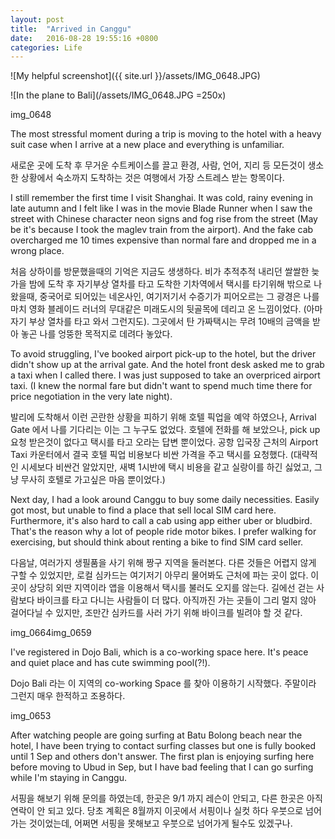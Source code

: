 ```yaml
---
layout: post
title:  "Arrived in Canggu"
date:   2016-08-28 19:55:16 +0800
categories: Life
---
```


![My helpful screenshot]({{ site.url }}/assets/IMG_0648.JPG)

![In the plane to Bali](/assets/IMG_0648.JPG  =250x)


img_0648<In the plane to Bali>

The most stressful moment during a trip is moving to the hotel with a heavy suit case when I arrive at a new place and everything is unfamiliar.

새로운 곳에 도착 후 무거운 수트케이스를 끌고 환경, 사람, 언어, 지리 등 모든것이 생소한 상황에서 숙소까지 도착하는 것은 여행에서 가장 스트레스 받는 항목이다.

I still remember the first time I visit Shanghai. It was cold, rainy evening in late autumn and I felt like I was in the movie Blade Runner when I saw the street with Chinese character neon signs and fog rise from the street (May be it's because I took the maglev train from the airport). And the fake cab overcharged me 10 times expensive than normal fare and dropped me in a wrong place.

처음 상하이를 방문했을때의 기억은 지금도 생생하다. 비가 추적추적 내리던 쌀쌀한 늦가을 밤에 도착 후 자기부상 열차를 타고 도착한 기차역에서 택시를 타기위해 밖으로 나왔을때, 중국어로 되어있는 네온사인, 여기저기서 수증기가 피어오르는 그 광경은 나를 마치 영화 블레이드 러너의 무대같은 미래도시의 뒷골목에 데리고 온 느낌이었다. (아마 자기 부상 열차를 타고 와서 그런지도).  그곳에서 탄 가짜택시는 무려 10배의 금액을 받아 놓곤 나를 엉뚱한 목적지로 데려다 놓았다.

To avoid struggling, I've booked airport pick-up to the hotel, but the driver didn't show up at the arrival gate. And the hotel front desk asked me to grab a taxi when I called there. I was just supposed to take an overpriced airport taxi. (I knew the normal fare but didn't want to spend much time there for price negotiation in the very late night).

발리에 도착해서 이런 곤란한 상황을 피하기 위해 호텔 픽업을 예약 하였으나, Arrival Gate 에서 나를 기다리는 이는 그 누구도 없었다. 호텔에 전화를 해 보았으나, pick up 요청 받은것이 없다고 택시를 타고 오라는 답변 뿐이었다. 공항 입국장 근처의 Airport Taxi 카운터에서 결국 호텔 픽업 비용보다 비싼 가격을 주고 택시를 요청했다. (대략적인 시세보다 비싼건 알았지만, 새벽 1시반에 택시 비용을 같고 실랑이를 하긴 싫었고, 그냥 무사히 호텔로 가고싶은 마음 뿐이었다.)

Next day, I had a look around Canggu to buy some daily necessities. Easily got most, but unable to find a place that sell local SIM card here. Furthermore, it's also hard to call a cab using app either uber or bludbird. That's the reason why a lot of people ride motor bikes. I prefer walking for exercising, but should think about renting a bike to find SIM card seller.

다음날, 여러가지 생필품을 사기 위해 짱구 지역을 둘러본다. 다른 것들은 어렵지 않게 구할 수 있었지만, 로컬 심카드는 여기저기 아무리 물어봐도 근처에 파는 곳이 없다. 이곳이 상당히 외딴 지역이라 앱을 이용해서 택시를 불러도 오지를 않는다. 길에선 걷는 사람보다 바이크를 타고 다니는 사람들이 더 많다. 아직까진 가는 곳들이 그리 멀지 않아 걸어다닐 수 있지만, 조만간 심카드를 사러 가기 위해 바이크를 빌려야 할 것 같다.

img_0664img_0659

<Dojo Bali>

I've registered in Dojo Bali, which is a co-working space here. It's peace and quiet place and has cute swimming pool(?!).

Dojo Bali 라는 이 지역의 co-working Space 를 찾아 이용하기 시작했다. 주말이라 그런지 매우 한적하고 조용하다.

img_0653

<Batu Bolong beach>



After watching people are going surfing at Batu Bolong beach near the hotel, I have been trying to contact surfing classes but one is fully booked until 1 Sep and others don't answer. The first plan is enjoying surfing here before moving to Ubud in Sep, but I have bad feeling that I can go surfing while I'm staying in Canggu.

서핑을 해보기 위해 문의를 하였는데, 한곳은 9/1 까지 레슨이 안되고, 다른 한곳은 아직 연락이 안 되고 있다. 당초 계획은  8월까지 이곳에서 서핑이나 실컷 하다 우붓으로 넘어가는 것이었는데, 어쩌면 서핑을 못해보고 우붓으로 넘어가게 될수도 있겠구나.
